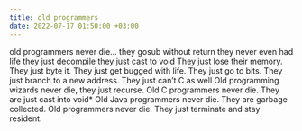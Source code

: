 ```yaml
---
title: old programmers
date: 2022-07-17 01:50:00 +03:00
---
```


old programmers never die...
they gosub without return
they never even had life
they just decompile
they just cast to void
They just lose their memory.
They just byte it.
They just get bugged with life.
They just go to bits.
They just branch to a new address.
They just can’t C as well
Old programming wizards never die, they just recurse.
Old C programmers never die. They are just cast into void*
Old Java programmers never die. They are garbage collected.
Old programmers never die. They just terminate and stay resident.

